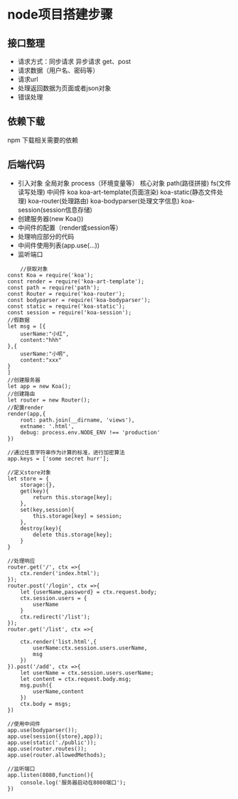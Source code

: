 # node项目搭建步骤
## 接口整理
+ 请求方式：同步请求 异步请求 get、post
+ 请求数据（用户名、密码等）
+ 请求url 
+ 处理返回数据为页面或者json对象 
+ 错误处理
## 依赖下载
npm 下载相关需要的依赖
## 后端代码
+ 引入对象
全局对象 process（环境变量等）
核心对象 path(路径拼接) fs(文件读写处理)
中间件 koa koa-art-template(页面渲染) koa-static(静态文件处理)
koa-router(处理路由) koa-bodyparser(处理文字信息) koa-session(session信息存储)
+ 创建服务器(new Koa())
+ 中间件的配置（render或session等）
+ 处理响应部分的代码
+ 中间件使用列表(app.use(...))
+ 监听端口
```node
    //获取对象
const Koa = require('koa');
const render = require('koa-art-template');
const path = require('path');
const Router = require('koa-router');
const bodyparser = require('koa-bodyparser');
const static = require('koa-static');
const session = require('koa-session');
//假数据
let msg = [{
    userName:"小红",
    content:"hhh"
},{
    userName:"小明",
    content:"xxx"
}
]
//创建服务器
let app = new Koa();
//创建路由
let router = new Router();
//配置render
render(app,{
    root: path.join(__dirname, 'views'),
    extname: '.html',
    debug: process.env.NODE_ENV !== 'production'
})
 
//通过任意字符串作为计算的标准，进行加密算法
app.keys = ['some secret hurr'];
 
//定义store对象
let store = {
    storage:{},
    get(key){
        return this.storage[key];
    },
    set(key,session){
        this.storage[key] = session;
    },
    destroy(key){
        delete this.storage[key];
    }
}

//处理响应
router.get('/', ctx =>{
    ctx.render('index.html');
});
router.post('/login', ctx =>{
    let {userName,password} = ctx.request.body;
    ctx.session.users = {
        userName
    }
    ctx.redirect('/list');
});
router.get('/list', ctx =>{

    ctx.render('list.html',{
        userName:ctx.session.users.userName,
        msg
    })
}).post('/add', ctx =>{
    let userName = ctx.session.users.userName;
    let content = ctx.request.body.msg;
    msg.push({
        userName,content
    })
    ctx.body = msgs;
})

//使用中间件
app.use(bodyparser());
app.use(session({store},app));
app.use(static('./public'));
app.use(router.routes());
app.use(router.allowedMethods);

//监听端口
app.listen(8080,function(){
    console.log('服务器启动在8080端口');
})



```